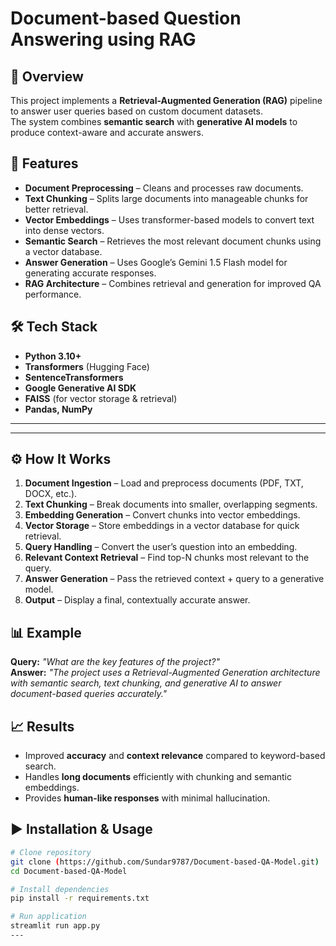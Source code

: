 # Document-based Question Answering using RAG

## 📌 Overview
This project implements a **Retrieval-Augmented Generation (RAG)** pipeline to answer user queries based on custom document datasets.  
The system combines **semantic search** with **generative AI models** to produce context-aware and accurate answers.

## 🚀 Features
- **Document Preprocessing** – Cleans and processes raw documents.
- **Text Chunking** – Splits large documents into manageable chunks for better retrieval.
- **Vector Embeddings** – Uses transformer-based models to convert text into dense vectors.
- **Semantic Search** – Retrieves the most relevant document chunks using a vector database.
- **Answer Generation** – Uses Google’s Gemini 1.5 Flash model for generating accurate responses.
- **RAG Architecture** – Combines retrieval and generation for improved QA performance.

## 🛠️ Tech Stack
- **Python 3.10+**
- **Transformers** (Hugging Face)
- **SentenceTransformers**
- **Google Generative AI SDK**
- **FAISS** (for vector storage & retrieval)
- **Pandas, NumPy**
  
---

---

## ⚙️ How It Works
1. **Document Ingestion** – Load and preprocess documents (PDF, TXT, DOCX, etc.).
2. **Text Chunking** – Break documents into smaller, overlapping segments.
3. **Embedding Generation** – Convert chunks into vector embeddings.
4. **Vector Storage** – Store embeddings in a vector database for quick retrieval.
5. **Query Handling** – Convert the user’s question into an embedding.
6. **Relevant Context Retrieval** – Find top-N chunks most relevant to the query.
7. **Answer Generation** – Pass the retrieved context + query to a generative model.
8. **Output** – Display a final, contextually accurate answer.

## 📊 Example
**Query:** *"What are the key features of the project?"*  
**Answer:** *"The project uses a Retrieval-Augmented Generation architecture with semantic search, text chunking, and generative AI to answer document-based queries accurately."*

## 📈 Results
- Improved **accuracy** and **context relevance** compared to keyword-based search.
- Handles **long documents** efficiently with chunking and semantic embeddings.
- Provides **human-like responses** with minimal hallucination.

## ▶️ Installation & Usage
```bash
# Clone repository
git clone (https://github.com/Sundar9787/Document-based-QA-Model.git)
cd Document-based-QA-Model

# Install dependencies
pip install -r requirements.txt

# Run application
streamlit run app.py
---
